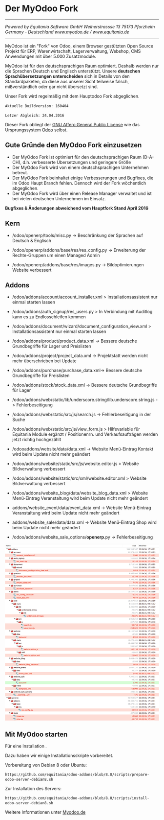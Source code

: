 # Der MyOdoo Fork
----
*Powered by*
*Equitania Software GmbH* 
*Weiherstrassse 13* 
*75173 Pforzheim* 
*Germany - Deutschland* 
*www.myodoo.de / www.equitania.de* 

----


MyOdoo ist ein "Fork" von Odoo, einem Browser gestützten Open Source Projekt für ERP, Warenwirtschaft, Lagerverwaltung, Webshop, CMS Anwendungen mit über 5.000 Zusatzmodule.

MyOdoo ist für den deutschsprachigen Raum optimiert. Deshalb werden nur die Sprachen Deutsch und Englisch unterstützt.
Unsere **deutschen Sprachübersetzungen unterscheiden** sich in Details von den Standardpaketen, da diese aus unserer Sicht teilweise falsch, mißverständlich oder gar nicht übersetzt sind.

Unser Fork wird regelmäßig mit dem Hauptodoo Fork abgeglichen.

`Aktuelle Buildversion: 160404`

`Letzer Abgleich: 24.04.2016`

Dieser Fork obliegt der <a href="http://www.gnu.org/licenses/licenses.html">GNU Affero General Public License</a> wie das Ursprungssystem <a href="https://www.odoo.com">Odoo</a> selbst.

## Gute Gründe den MyOdoo Fork einzusetzen

- Der MyOdoo Fork ist optimiert für den deutschsprachigen Raum (D-A-CH), d.h. verbesserte Übersetzungen und geringere Größe
- Der MyOdoo Fork wird von einem deutschsprachigen Unternehmen betreut.
- Der MyOdoo Fork beinhaltet einige Verbesserungen und Bugfixes, die im Odoo Haupt Branch fehlen. Dennoch wird der Fork wöchentlich abgeglichen. 
- Der MyOdoo Fork wird über einen Release Manager verwaltet und ist bei vielen deutschen Unternehmen im Einsatz.

**Bugfixes & Änderungen abweichend vom Hauptfork Stand April 2016**

## Kern

- /odoo/openerp/tools/misc.py -> Beschränkung der Sprachen auf Deutsch & Englisch

- /odoo/openerp/addons/base/res/res_config.py -> Erweiterung der Rechte-Gruppen um einen Managed Admin

- /odoo/openerp/addons/base/res/images.py -> Bildoptimierungen Website verbessert

## Addons

- /odoo/addons/account/account_installer.xml > Installationsassistent nur einmal starten lassen

- /odoo/addons/auth_signup/res_users.py > In Verbindung mit Auditlog kann es zu Endlosschleifen kommen

- /odoo/addons/document/wizard/document_configuration_view.xml > Installationsassistent nur einmal starten lassen

- /odoo/addons/product/product_data.xml -> Bessere deutsche Grundbegriffe für Lager und Preislisten

- /odoo/addons/project/project_data.xml -> Projektstatt werden nicht mehr überschrieben bei Update

- /odoo/addons/purchase/purchase_data.xml-> Bessere deutsche Grundbegriffe für Preislisten

- /odoo/addons/stock/stock_data.xml -> Bessere deutsche Grundbegriffe für Lager

- /odoo/addons/web/static/lib/underscore.string/lib.underscore.string.js -> Fehlerbeseitigung

- /odoo/addons/web/static/src/js/search.js -> Fehlerbeseitigung in der Suche

- /odoo/addons/web/static/src/js/view_form.js > Hilfevariable für Equitania Module ergänzt / Positionenrn. und Verkaufsaufträgen werden jetzt richtig hochgezählt

- /odooaddons/website/data/data.xml -> Website Menü-Eintrag Kontakt wird beim Update nicht mehr geändert

- /odoo/addons/website/static/src/js/website.editor.js > Website Bildverwaltung verbessert

- /odoo/addons/website/static/src/xml/website.editor.xml > Website Bildverwaltung verbessert

- /odoo/addons/website_blog/data/website_blog_data.xml > Website Menü-Eintrag Veranstaltung wird beim Update nicht mehr geändert

- addons/website_event/data/event_data.xml -> Website Menü-Eintrag Veranstaltung wird beim Update nicht mehr geändert

- addons/website_sale/data/data.xml -> Website Menü-Eintrag Shop wird beim Update nicht mehr geändert

- /odoo/addons/website_sale_options/__openerp__.py -> Fehlerbeseitigung



![image](myodoo-server-fork-differences.png)


Mit MyOdoo starten 
-------------------------
Für eine Installation .

Dazu haben wir einige Installationsskripte vorbereitet.

Vorbereitung von Debian 8 oder Ubuntu:

	https://github.com/equitania/odoo-addons/blob/8.0/scripts/prepare-odoo-server-debian8.sh

Zur Installation des Servers:

	https://github.com/equitania/odoo-addons/blob/8.0/scripts/install-odoo-server-debian8.sh


Weitere Informationen unter <a href="https://www.myoodoo.de">Myodoo.de</a>